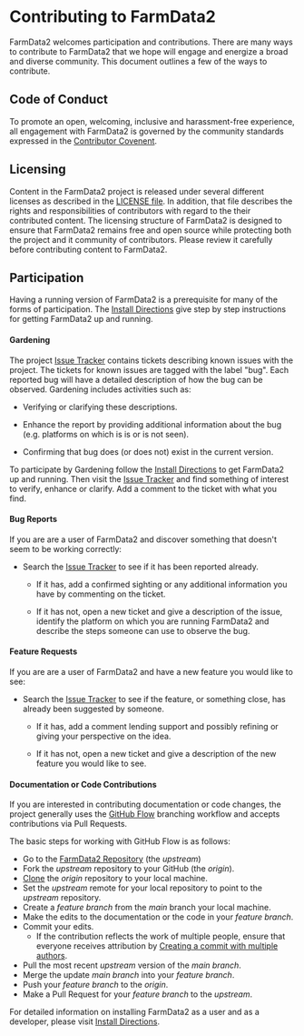 # Contributing to FarmData2

FarmData2 welcomes participation and contributions. There are many ways to contribute to FarmData2 that we hope will engage and energize a broad and diverse community. This document outlines a few of the ways to contribute.

## Code of Conduct

To promote an open, welcoming, inclusive and harassment-free experience, all engagement with FarmData2 is governed by the community standards expressed in the [Contributor Covenent](CODE_OF_CONDUCT.md).

## Licensing

Content in the FarmData2 project is released under several different licenses as described in the [LICENSE file](LICENSE.md). In addition, that file describes the rights and responsibilities of contributors with regard to the their contributed content. The licensing structure of FarmData2 is designed to ensure that FarmData2 remains free and open source while protecting both the project and it community of contributors. Please review it carefully before contributing content to FarmData2.

## Participation

Having a running version of FarmData2 is a prerequisite for many of the forms of participation. The [Install Directions] give step by step instructions for getting FarmData2 up and running.

[install directions]: INSTALL.md

#### Gardening

The project [Issue Tracker] contains tickets describing known issues with the project. The tickets for known issues are tagged with the label "bug". Each reported bug will have a detailed description of how the bug can be observed. Gardening includes activities such as:

-   Verifying or clarifying these descriptions.

-   Enhance the report by providing additional information about the bug (e.g. platforms on which is is or is not seen).

-   Confirming that bug does (or does not) exist in the current version.

To participate by Gardening follow the [Install Directions] to get FarmData2 up and running. Then visit the [Issue Tracker] and find something of interest to verify, enhance or clarify. Add a comment to the ticket with what you find.

[issue tracker]: https://github.com/DickinsonCollege/FarmData2/issues

#### Bug Reports

If you are are a user of FarmData2 and discover something that doesn't seem to be working correctly:

-   Search the [Issue Tracker] to see if it has been reported already.

    -   If it has, add a confirmed sighting or any additional information you have by commenting on the ticket.

    -   If it has not, open a new ticket and give a description of the issue, identify the platform on which you are running FarmData2 and describe the steps someone can use to observe the bug.

#### Feature Requests

If you are are a user of FarmData2 and have a new feature you would like to see:

-   Search the [Issue Tracker] to see if the feature, or something close, has already been suggested by someone.

    -   If it has, add a comment lending support and possibly refining or giving your perspective on the idea.

    -   If it has not, open a new ticket and give a description of the new feature you would like to see.

#### Documentation or Code Contributions

If you are interested in contributing documentation or code changes, the project generally uses the [GitHub Flow](https://githubflow.github.io/) branching workflow and accepts contributions via Pull Requests.

The basic steps for working with GitHub Flow is as follows:

-   Go to the [FarmData2 Repository] (the _upstream_)
-   Fork the _upstream_ repository to your GitHub (the _origin_).
-   [Clone] the _origin_ repository to your local machine.
-   Set the _upstream_ remote for your local repository to point to the _upstream_ repository.
-   Create a _feature branch_ from the _main_ branch your local machine.
-   Make the edits to the documentation or the code in your _feature branch_.
-   Commit your edits.
    -   If the contribution reflects the work of multiple people, ensure that
        everyone receives attribution by [Creating a commit with multiple authors].
-   Pull the most recent _upstream_ version of the _main branch_.
-   Merge the update _main branch_ into your _feature branch_.
-   Push your _feature branch_ to the _origin_.
-   Make a Pull Request for your _feature branch_ to the _upstream_.

[clone]: https://docs.github.com/en/free-pro-team@latest/github/creating-cloning-and-archiving-repositories/cloning-a-repository
[farmdata2 repository]: https://github.com/DickinsonCollege/FarmData2
[creating a commit with multiple authors]: https://docs.github.com/en/free-pro-team@latest/github/committing-changes-to-your-project/creating-a-commit-with-multiple-authors

For detailed information on installing FarmData2 as a user and as a developer, please visit [Install Directions].
